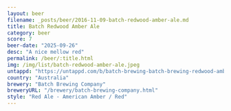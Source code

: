 ```yaml
---
layout: beer
filename: _posts/beer/2016-11-09-batch-redwood-amber-ale.md
title: Batch Redwood Amber Ale
category: beer
score: 7
beer-date: "2025-09-26"
desc: "A nice mellow red"
permalink: /beer/:title.html
img: /img/list/batch-redwood-amber-ale.jpeg
untappd: "https://untappd.com/b/batch-brewing-batch-brewing-redwood-amber-ale/6205212"
country: "Australia"
brewery: "Batch Brewing Company"
breweryURL: "/brewery/batch-brewing-company.html"
style: "Red Ale - American Amber / Red"
---
```

